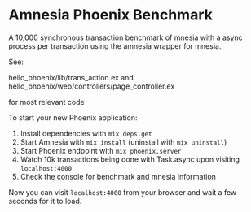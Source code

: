 # Amnesia Phoenix Benchmark

A 10,000 synchronous transaction benchmark of mnesia with a async process per transaction using the amnesia wrapper for mnesia.

See:

hello_phoenix/lib/trans_action.ex
and
hello_phoenix/web/controllers/page_controller.ex

for most relevant code


To start your new Phoenix application:

1. Install dependencies with `mix deps.get`
3. Start Amnesia with `mix install` (uninstall with `mix uninstall`)
2. Start Phoenix endpoint with `mix phoenix.server`
4. Watch 10k transactions being done with Task.async upon visiting `localhost:4000`
5. Check the console for benchmark and mnesia information

Now you can visit `localhost:4000` from your browser and wait a few seconds for it to load.
